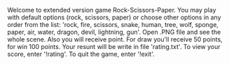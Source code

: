 Welcome to extended version game Rock-Scissors-Paper.
You may play with default options (rock, scissors, paper) or choose other options in any order from the list: 
'rock, fire, scissors, snake, human, tree, wolf, sponge, paper, air, water, dragon, devil, lightning, gun'.
Open .PNG file and see the whole scene.
Also you will receive point. For draw you'll receive 50 points, for win 100 points.
Your resunt will be write in file 'rating.txt'.
To view your score, enter '!rating'. To quit the game, enter '!exit'.
